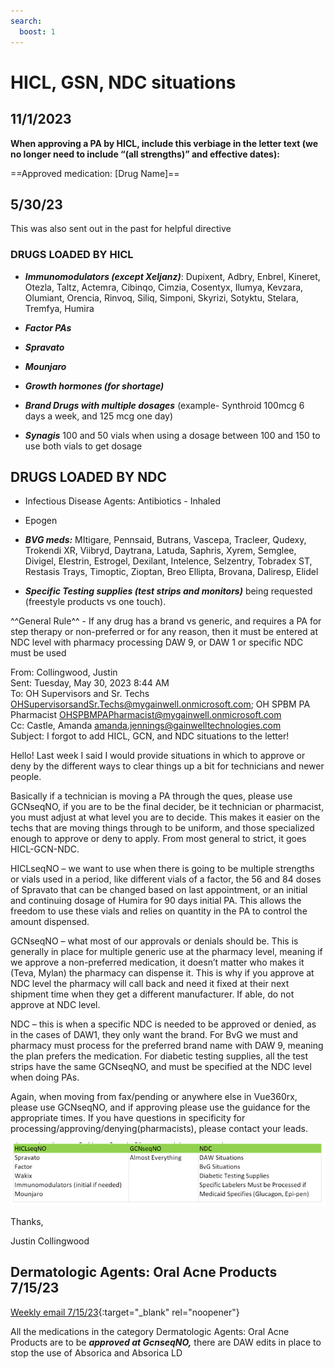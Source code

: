```yaml
---
search:
  boost: 1
---
```


# HICL, GSN, NDC situations 

## 11/1/2023

**When approving a PA by HICL, include this verbiage in the letter text (we no longer need to include “(all strengths)” and effective dates):**

==Approved medication: [Drug Name]==
 



## 5/30/23

This was also sent out in the past for helpful directive

### DRUGS LOADED BY HICL 

- ***Immunomodulators (except Xeljanz)***: Dupixent, Adbry, Enbrel, Kineret, Otezla, Taltz, Actemra, Cibinqo, Cimzia, Cosentyx, 
Ilumya, Kevzara, Olumiant, Orencia, Rinvoq, Siliq, Simponi, Skyrizi, Sotyktu, Stelara, Tremfya, Humira

- ***Factor PAs*** 
- ***Spravato***
- ***Mounjaro***
- ***Growth hormones (for shortage)***
- ***Brand Drugs with multiple dosages*** (example- Synthroid 100mcg 6 days a week, and 125 mcg one day)
- ***Synagis*** 100 and 50 vials when using a dosage between 100 and 150 to use both vials to get dosage 
 
## DRUGS LOADED BY NDC 

- Infectious Disease Agents: Antibiotics - Inhaled 
- Epogen 
- ***BVG meds:*** MItigare, Pennsaid, Butrans, Vascepa, Tracleer, Qudexy, Trokendi XR, Viibryd, Daytrana, 
Latuda, Saphris, Xyrem, Semglee, Divigel, Elestrin, Estrogel, Dexilant, Intelence, Selzentry, Tobradex ST, 
Restasis Trays, Timoptic, Zioptan, Breo Ellipta, Brovana, Daliresp, Elidel

- ***Specific Testing supplies (test strips and monitors)*** being requested (freestyle products vs one touch). 

^^General Rule^^ - If any drug has a brand vs generic, and requires a PA for step therapy or non-preferred or for any reason, then it must be entered at NDC level with pharmacy processing DAW 9, or DAW 1 or specific NDC must be used 

From: Collingwood, Justin</br> 
Sent: Tuesday, May 30, 2023 8:44 AM</br>
To: OH Supervisors and Sr. Techs <OHSupervisorsandSr.Techs@mygainwell.onmicrosoft.com>; OH SPBM PA Pharmacist <OHSPBMPAPharmacist@mygainwell.onmicrosoft.com></br>
Cc: Castle, Amanda <amanda.jennings@gainwelltechnologies.com></br>
Subject: I forgot to add HICL, GCN, and NDC situations to the letter!

Hello!
Last week I said I would provide situations in which to approve or deny by the different ways to clear things up a bit for technicians and newer people. 

Basically if a technician is moving a PA through the ques, please use GCNseqNO, if you are to be the final decider, be it technician or pharmacist, you must adjust at what level you are to decide. This makes it easier on the techs that are moving things through to be uniform, and those specialized enough to approve or deny to apply.
From most general to strict, it goes HICL-GCN-NDC.

HICLseqNO – we want to use when there is going to be multiple strengths or vials used in a period, like different vials of a factor, the 56 and 84 doses of Spravato that can be changed based on last appointment, or an initial and continuing dosage of Humira for 90 days initial PA. This allows the freedom to use these vials and relies on quantity in the PA to control the amount dispensed. 

GCNseqNO – what most of our approvals or denials should be. This is generally in place for multiple generic use at the pharmacy level, meaning if we approve a non-preferred medication, it doesn’t matter who makes it (Teva, Mylan) the pharmacy can dispense it. This is why if you approve at NDC level the pharmacy will call back and need it fixed at their next shipment time when they get a different manufacturer. If able, do not approve at NDC level.

NDC – this is when a specific NDC is needed to be approved or denied, as in the cases of DAW1, they only want the brand. For BvG we must and pharmacy must process for the preferred brand name with DAW 9, meaning the plan prefers the medication. For diabetic testing supplies, all the test strips have the same GCNseqNO, and must be specified at the NDC level when doing PAs.

Again, when moving from fax/pending or anywhere else in Vue360rx, please use GCNseqNO, and if approving please use the guidance for the appropriate times. If you have questions in specificity for processing/approving/denying(pharmacists), please contact your leads.

![Alt text](hicl.png)

Thanks,

Justin Collingwood

## Dermatologic Agents: Oral Acne Products 7/15/23

[Weekly email 7/15/23](https://mygainwell-my.sharepoint.com/:w:/g/personal/christopher_nguyen_gainwelltechnologies_com/Edoz5EXv0y5CgMYp9JWPP5oBjkmbGn0Im0LHE_uJQj1UVA?e=ccNWA0){:target="_blank" rel="noopener"}

All the medications in the category Dermatologic Agents: Oral Acne Products are to be ***approved at GcnseqNO,*** there are DAW edits in place to stop the use of Absorica and Absorica LD




